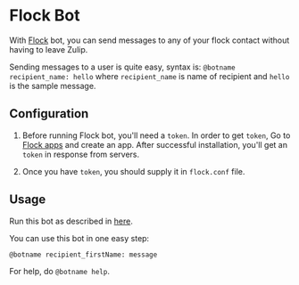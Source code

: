 # Flock Bot

With [Flock](https://flock.com/) bot, you can send messages to any of your
 flock contact without having to leave Zulip.

Sending messages to a user is quite easy, syntax is:
`@botname recipient_name: hello`
where `recipient_name` is name of recipient and `hello` is the sample message.

## Configuration

1. Before running Flock bot, you'll need a `token`. In order to get `token`,
 Go to [Flock apps](https://dev.flock.com/apps) and create an app.
   After successful installation, you'll get an `token` in response from servers.

1. Once you have `token`, you should supply it in `flock.conf` file.

## Usage

Run this bot as described in
 [here](https://zulipchat.com/api/running-bots#running-a-bot).

You can use this bot in one easy step:

`@botname recipient_firstName: message`

For help, do `@botname help`.
